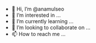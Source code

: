 - 👋 Hi, I’m @anamulseo
- 👀 I’m interested in ...
- 🌱 I’m currently learning ...
- 💞️ I’m looking to collaborate on ...
- 📫 How to reach me ...

<!---
anamulsco/anamulsco is a ✨ special ✨ repository because its `README.md` (this file) appears on your GitHub profile.
You can click the Preview link to take a look at your changes.
--->
